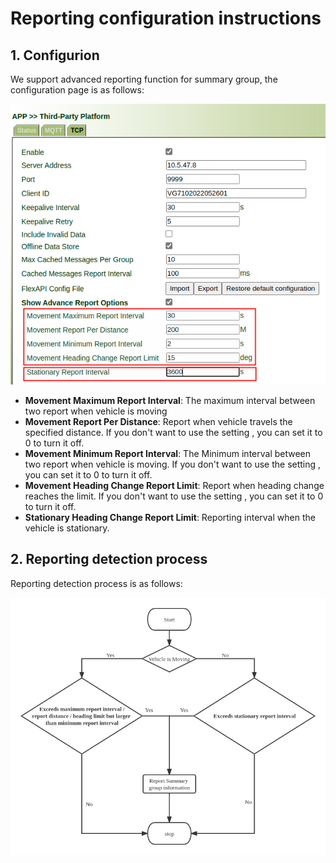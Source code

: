 # Reporting configuration instructions

## 1. Configurion

We support advanced reporting function for summary group, the configuration page is as follows:

![image-20220527152828736](images/image-20220527152828736.png)

- **Movement Maximum Report Interval**: The maximum interval between two report when vehicle is moving
- **Movement Report Per Distance**: Report when vehicle travels the specified distance. If you don't want to use the setting , you can set it to 0 to turn it off.
- **Movement Minimum Report Interval**: The Minimum interval between two report when vehicle is moving. If you don't want to use the setting , you can set it to 0 to turn it off.
- **Movement Heading Change Report Limit**: Report when heading change reaches the limit. If you don't want to use the setting , you can set it to 0 to turn it off.
- **Stationary Heading Change Report Limit**: Reporting interval when the vehicle is stationary.



## 2. Reporting detection process

Reporting detection process is as follows:

![image-20220527152927211](images/image-20220527152927211.png)

